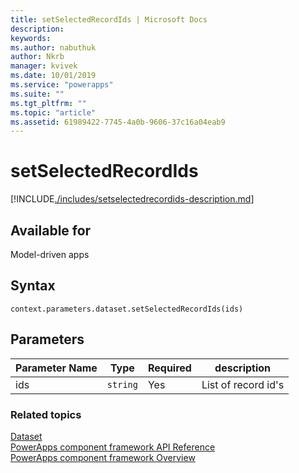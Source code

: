 ```yaml
---
title: setSelectedRecordIds | Microsoft Docs
description: 
keywords:
ms.author: nabuthuk
author: Nkrb
manager: kvivek
ms.date: 10/01/2019
ms.service: "powerapps"
ms.suite: ""
ms.tgt_pltfrm: ""
ms.topic: "article"
ms.assetid: 61989422-7745-4a0b-9606-37c16a04eab9
---
```


# setSelectedRecordIds

[!INCLUDE[./includes/setselectedrecordids-description.md](./includes/setselectedrecordids-description.md)]

## Available for 

Model-driven apps

## Syntax

`context.parameters.dataset.setSelectedRecordIds(ids)`

## Parameters

|Parameter Name|Type|Required|description|
|----|----|----|----|
|ids|`string`|Yes|List of record id's|


### Related topics

[Dataset](../dataset.md)<br/>
[PowerApps component framework API Reference](../../reference/index.md)<br/>
[PowerApps component framework Overview](../../overview.md)